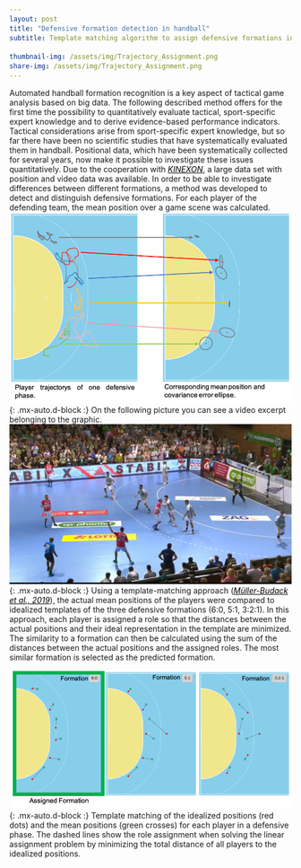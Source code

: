 ```yaml
---
layout: post
title: "Defensive formation detection in handball"
subtitle: Template matching algorithm to assign defensive formations in handball
 
thumbnail-img: /assets/img/Trajectory_Assignment.png
share-img: /assets/img/Trajectory_Assignment.png
---
```



Automated handball formation recognition is a key aspect of tactical game analysis based on big data. The following described method offers for the first time the possibility to quantitatively evaluate tactical, sport-specific expert knowledge and to derive evidence-based performance indicators.
Tactical considerations arise from sport-specific expert knowledge, but so far there have been no scientific studies that have systematically evaluated them in handball. Positional data, which have been systematically collected for several years, now make it possible to investigate these issues quantitatively. Due to the cooperation with <a href="https://kinexon.com/" style="color:black"><i>KINEXON</i></a>, a large data set with position and video data was available. 
In order to be able to investigate differences between different formations, a method was developed to detect and distinguish defensive formations. For each player of the defending team, the mean position over a game scene was calculated.
![Trajectory_Assignment](../assets/img/Trajectory_Assignment.png){: .mx-auto.d-block :}
On the following picture you can see a video excerpt belonging to the graphic.
![broadcast_snip](../assets/img/handball_demo.PNG){: .mx-auto.d-block :}
Using a template-matching approach  (<a href="https://dl.acm.org/doi/10.1145/3347318.3355527" style="color:black"><i>Müller-Budack et al., 2019</i></a>), the actual mean positions of the players were compared to idealized templates of the three defensive formations (6:0, 5:1, 3:2:1). In this approach, each player is assigned a role so that the distances between the actual positions and their ideal representation in the template are minimized. The similarity to a formation can then be calculated using the sum of the distances between the actual positions and the assigned roles. The most similar formation is selected as the predicted formation. 

![Formation_Assignment](../assets/img/Formation_Assignment.png){: .mx-auto.d-block :}
Template matching of the idealized positions (red dots) and the mean positions (green crosses) for each player in a defensive phase. The dashed lines show the role assignment when solving the linear assignment problem by minimizing the total distance of all players to the idealized positions.

